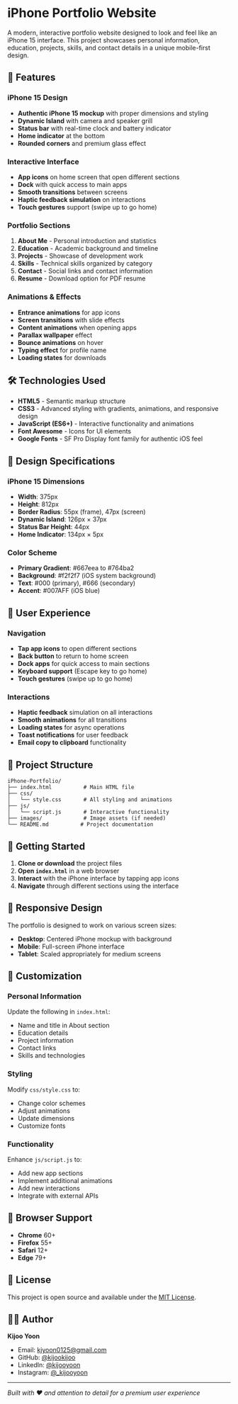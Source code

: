 # iPhone Portfolio Website

A modern, interactive portfolio website designed to look and feel like an iPhone 15 interface. This project showcases personal information, education, projects, skills, and contact details in a unique mobile-first design.

## 🚀 Features

### iPhone 15 Design
- **Authentic iPhone 15 mockup** with proper dimensions and styling
- **Dynamic Island** with camera and speaker grill
- **Status bar** with real-time clock and battery indicator
- **Home indicator** at the bottom
- **Rounded corners** and premium glass effect

### Interactive Interface
- **App icons** on home screen that open different sections
- **Dock** with quick access to main apps
- **Smooth transitions** between screens
- **Haptic feedback simulation** on interactions
- **Touch gestures** support (swipe up to go home)

### Portfolio Sections
1. **About Me** - Personal introduction and statistics
2. **Education** - Academic background and timeline
3. **Projects** - Showcase of development work
4. **Skills** - Technical skills organized by category
5. **Contact** - Social links and contact information
6. **Resume** - Download option for PDF resume

### Animations & Effects
- **Entrance animations** for app icons
- **Screen transitions** with slide effects
- **Content animations** when opening apps
- **Parallax wallpaper** effect
- **Bounce animations** on hover
- **Typing effect** for profile name
- **Loading states** for downloads

## 🛠️ Technologies Used

- **HTML5** - Semantic markup structure
- **CSS3** - Advanced styling with gradients, animations, and responsive design
- **JavaScript (ES6+)** - Interactive functionality and animations
- **Font Awesome** - Icons for UI elements
- **Google Fonts** - SF Pro Display font family for authentic iOS feel

## 📱 Design Specifications

### iPhone 15 Dimensions
- **Width**: 375px
- **Height**: 812px
- **Border Radius**: 55px (frame), 47px (screen)
- **Dynamic Island**: 126px × 37px
- **Status Bar Height**: 44px
- **Home Indicator**: 134px × 5px

### Color Scheme
- **Primary Gradient**: #667eea to #764ba2
- **Background**: #f2f2f7 (iOS system background)
- **Text**: #000 (primary), #666 (secondary)
- **Accent**: #007AFF (iOS blue)

## 🎯 User Experience

### Navigation
- **Tap app icons** to open different sections
- **Back button** to return to home screen
- **Dock apps** for quick access to main sections
- **Keyboard support** (Escape key to go home)
- **Touch gestures** (swipe up to go home)

### Interactions
- **Haptic feedback** simulation on all interactions
- **Smooth animations** for all transitions
- **Loading states** for async operations
- **Toast notifications** for user feedback
- **Email copy to clipboard** functionality

## 📁 Project Structure

```
iPhone-Portfolio/
├── index.html          # Main HTML file
├── css/
│   └── style.css       # All styling and animations
├── js/
│   └── script.js       # Interactive functionality
├── images/             # Image assets (if needed)
└── README.md          # Project documentation
```

## 🚀 Getting Started

1. **Clone or download** the project files
2. **Open `index.html`** in a web browser
3. **Interact** with the iPhone interface by tapping app icons
4. **Navigate** through different sections using the interface

## 📱 Responsive Design

The portfolio is designed to work on various screen sizes:
- **Desktop**: Centered iPhone mockup with background
- **Mobile**: Full-screen iPhone interface
- **Tablet**: Scaled appropriately for medium screens

## 🎨 Customization

### Personal Information
Update the following in `index.html`:
- Name and title in About section
- Education details
- Project information
- Contact links
- Skills and technologies

### Styling
Modify `css/style.css` to:
- Change color schemes
- Adjust animations
- Update dimensions
- Customize fonts

### Functionality
Enhance `js/script.js` to:
- Add new app sections
- Implement additional animations
- Add new interactions
- Integrate with external APIs

## 🔧 Browser Support

- **Chrome** 60+
- **Firefox** 55+
- **Safari** 12+
- **Edge** 79+

## 📄 License

This project is open source and available under the [MIT License](LICENSE).

## 👨‍💻 Author

**Kijoo Yoon**
- Email: kjyoon0125@gmail.com
- GitHub: [@kijookijoo](https://github.com/kijookijoo)
- LinkedIn: [@kijooyoon](https://linkedin.com/in/kijooyoon)
- Instagram: [@_kijooyoon](https://www.instagram.com/_kijooyoon/)

---

*Built with ❤️ and attention to detail for a premium user experience*
